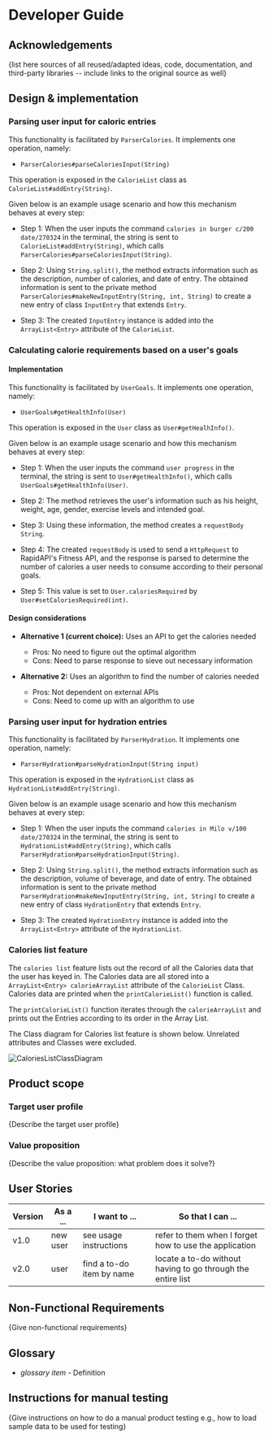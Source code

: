 # Developer Guide

## Acknowledgements

{list here sources of all reused/adapted ideas, code, documentation, and third-party libraries -- include links to the original source as well}

## Design & implementation
### Parsing user input for caloric entries
 
This functionality is facilitated by `ParserCalories`. It implements one operation, namely:
- `ParserCalories#parseCaloriesInput(String)`

This operation is exposed in the `CalorieList` class as `CalorieList#addEntry(String)`.

Given below is an example usage scenario and how this mechanism behaves at every step:
- Step 1: When the user inputs the command `calories in burger c/200 date/270324` in the terminal,
the string is sent to `CalorieList#addEntry(String)`, which calls `ParserCalories#parseCaloriesInput(String)`.

- Step 2: Using `String.split()`, the method extracts information such as the description, number of calories, and date of entry. The obtained information is sent to the private method `ParserCalories#makeNewInputEntry(String, int, String)` to create a new entry of class `InputEntry` that extends `Entry`.

- Step 3: The created `InputEntry` instance is added into the `ArrayList<Entry>` attribute of the `CalorieList`.

### Calculating calorie requirements based on a user's goals

#### Implementation

This functionality is facilitated by `UserGoals`. It implements one operation, namely:
- `UserGoals#getHealthInfo(User)`

This operation is exposed in the `User` class as `User#getHealhInfo()`.

Given below is an example usage scenario and how this mechanism behaves at every step:
- Step 1: When the user inputs the command `user progress` in the terminal,
  the string is sent to `User#getHealthInfo()`, which calls `UserGoals#getHealthInfo(User)`.

- Step 2: The method retrieves the user's information such as his height, weight, age, gender, exercise levels and intended goal.

- Step 3: Using these information, the method creates a `requestBody` `String`. 

- Step 4: The created `requestBody` is used to send a `HttpRequest` to RapidAPI's Fitness API, and the response is parsed to determine the number of calories a user needs to consume according to their personal goals.

- Step 5: This value is set to `User.caloriesRequired` by `User#setCaloriesRequired(int)`.

#### Design considerations

- **Alternative 1 (current choice):** Uses an API to get the calories needed
    - Pros: No need to figure out the optimal algorithm
    - Cons: Need to parse response to sieve out necessary information

- **Alternative 2:** Uses an algorithm to find the number of calories needed
  - Pros: Not dependent on external APIs
  - Cons: Need to come up with an algorithm to use

### Parsing user input for hydration entries

This functionality is facilitated by `ParserHydration`. It implements one operation, namely:
- `ParserHydration#parseHydrationInput(String input)`

This operation is exposed in the `HydrationList` class as `HydrationList#addEntry(String)`.

Given below is an example usage scenario and how this mechanism behaves at every step:
- Step 1: When the user inputs the command `calories in Milo v/100 date/270324` in the terminal,
  the string is sent to `HydrationList#addEntry(String)`, which calls `ParserHydration#parseHydrationInput(String)`.

- Step 2: Using `String.split()`, the method extracts information such as the description, volume of beverage, and date of entry. The obtained information is sent to the private method `ParserHydration#makeNewInputEntry(String, int, String)` to create a new entry of class `HydrationEntry` that extends `Entry`.

- Step 3: The created `HydrationEntry` instance is added into the `ArrayList<Entry>` attribute of the `HydrationList`.

### Calories list feature

The `calories list` feature lists out the record of all the Calories data that the user has keyed in. The Calories data are all stored into a `ArrayList<Entry> calorieArrayList` attribute of the `CalorieList` Class. Calories data are printed when the `printCalorieList()` function is called. 

The `printCalorieList()` function iterates through the `calorieArrayList` and prints out the Entries according to its order in the Array List.

The Class diagram for Calories list feature is shown below. Unrelated attributes and Classes were excluded.

![CaloriesListClassDiagram](http://www.plantuml.com/plantuml/proxy?cache=no&src=https://raw.githubusercontent.com/rexyyong/tp/DevGuideRex/docs/CaloriesListClassDiagram.puml)

## Product scope
### Target user profile

{Describe the target user profile}

### Value proposition

{Describe the value proposition: what problem does it solve?}

## User Stories

|Version| As a ... | I want to ... | So that I can ...|
|--------|----------|---------------|------------------|
|v1.0|new user|see usage instructions|refer to them when I forget how to use the application|
|v2.0|user|find a to-do item by name|locate a to-do without having to go through the entire list|

## Non-Functional Requirements

{Give non-functional requirements}

## Glossary

* *glossary item* - Definition

## Instructions for manual testing

{Give instructions on how to do a manual product testing e.g., how to load sample data to be used for testing}
